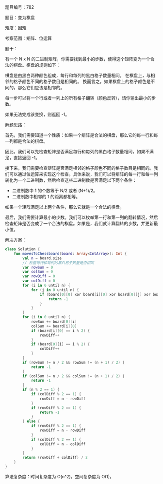 题目编号：782

题目：变为棋盘

难度：困难

考察范围：矩阵、位运算

题干：

有一个 N x N 的二进制矩阵，你需要找到最小的步数，使得这个矩阵变为一个合法的棋盘。棋盘的规则如下：

棋盘是由黑白两种颜色组成，每行和每列的黑白格子数量相同。
在棋盘上，与相邻的格子颜色不同的格子数目是相同的。
换而言之，如果棋盘上的格子颜色是不同的，那么它们应该是相邻的。

每一步可以将一个行或者一列上的所有格子翻转（颜色反转），请你输出最小的步数。

如果无法完成该变换，则返回 -1。

解题思路：

首先，我们需要知道一个性质：如果一个矩阵是合法的棋盘，那么它的每一行和每一列都是合法的棋盘。

因此，我们可以先检查矩阵是否满足每行和每列的黑白格子数量相同，如果不满足，直接返回 -1。

接下来，我们需要检查矩阵是否满足相邻的格子颜色不同的格子数目是相同的。我们可以通过位运算来实现这个检查。具体来说，我们可以将矩阵的每一行和每一列转化为一个二进制数，然后检查这些二进制数是否满足以下两个条件：

- 二进制数中 1 的个数等于 N/2 或者 (N+1)/2。
- 二进制数中相邻的 1 的距离都相等。

如果一个矩阵满足以上两个条件，那么它就是一个合法的棋盘。

最后，我们需要计算最小的步数。我们可以枚举第一行和第一列的翻转情况，然后检查矩阵是否变成了一个合法的棋盘。如果是，我们就计算翻转的步数，并更新最小值。

解决方案：

```kotlin
class Solution {
    fun movesToChessboard(board: Array<IntArray>): Int {
        val n = board.size
        // 检查每行和每列的黑白格子数量是否相同
        var rowSum = 0
        var colSum = 0
        var rowDiff = 0
        var colDiff = 0
        for (i in 0 until n) {
            for (j in 0 until n) {
                if (board[0][0] xor board[i][0] xor board[0][j] xor board[i][j] == 1) {
                    return -1
                }
            }
        }
        for (i in 0 until n) {
            rowSum += board[0][i]
            colSum += board[i][0]
            if (board[i][0] == i % 2) {
                rowDiff++
            }
            if (board[0][i] == i % 2) {
                colDiff++
            }
        }
        if (rowSum != n / 2 && rowSum != (n + 1) / 2) {
            return -1
        }
        if (colSum != n / 2 && colSum != (n + 1) / 2) {
            return -1
        }
        if (n % 2 == 1) {
            if (colDiff % 2 == 1) {
                rowDiff = n - rowDiff
            }
            if (rowDiff % 2 == 1) {
                return -1
            }
        } else {
            if (rowDiff % 2 == 1) {
                rowDiff = n - rowDiff
            }
            if (colDiff % 2 == 1) {
                colDiff = n - colDiff
            }
        }
        return (rowDiff + colDiff) / 2
    }
}
```

算法复杂度：时间复杂度为 O(n^2)，空间复杂度为 O(1)。